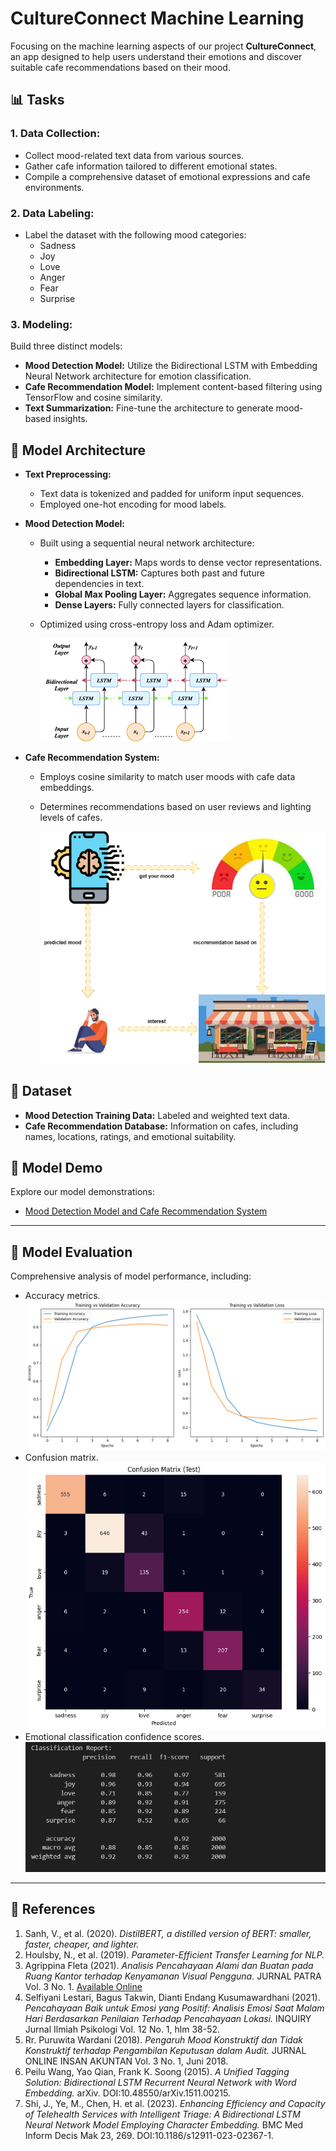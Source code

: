 # CultureConnect Machine Learning

Focusing on the machine learning aspects of our project **CultureConnect**, an app designed to help users understand their emotions and discover suitable cafe recommendations based on their mood.



## 📊 Tasks

### **1. Data Collection:**
- Collect mood-related text data from various sources.
- Gather cafe information tailored to different emotional states.
- Compile a comprehensive dataset of emotional expressions and cafe environments.

### **2. Data Labeling:**
- Label the dataset with the following mood categories:
  - Sadness
  - Joy
  - Love
  - Anger
  - Fear
  - Surprise


### **3. Modeling:**
Build three distinct models:
- **Mood Detection Model:** Utilize the Bidirectional LSTM with Embedding Neural Network architecture for emotion classification.
- **Cafe Recommendation Model:** Implement content-based filtering using TensorFlow and cosine similarity.
- **Text Summarization:** Fine-tune the architecture to generate mood-based insights.


## 🔧 Model Architecture
- **Text Preprocessing:**
  - Text data is tokenized and padded for uniform input sequences.
  - Employed one-hot encoding for mood labels.

- **Mood Detection Model:**
  - Built using a sequential neural network architecture:
    - **Embedding Layer:** Maps words to dense vector representations.
    - **Bidirectional LSTM:** Captures both past and future dependencies in text.
    - **Global Max Pooling Layer:** Aggregates sequence information.
    - **Dense Layers:** Fully connected layers for classification.
  - Optimized using cross-entropy loss and Adam optimizer.

    ![Model Evaluation](assets/model-architecture.png) 

- **Cafe Recommendation System:**
  - Employs cosine similarity to match user moods with cafe data embeddings.
  - Determines recommendations based on user reviews and lighting levels of cafes.

    ![Model Evaluation](assets/Architecture.png) 

## 📃 Dataset
- **Mood Detection Training Data:** Labeled and weighted text data.
- **Cafe Recommendation Database:** Information on cafes, including names, locations, ratings, and emotional suitability.



## 🎨 Model Demo
Explore our model demonstrations:
- [Mood Detection Model and Cafe Recommendation System](https://mood-prediction-train.streamlit.app/)


---

## 🔢 Model Evaluation
Comprehensive analysis of model performance, including:
- Accuracy metrics.
![Model Evaluation](assets/training-validation.png)
- Confusion matrix.
![Model Evaluation](assets/confusion.png)
- Emotional classification confidence scores.
![Model Evaluation](assets/confidence.png)

---

## 📖 References
1. Sanh, V., et al. (2020). *DistilBERT, a distilled version of BERT: smaller, faster, cheaper, and lighter.*
2. Houlsby, N., et al. (2019). *Parameter-Efficient Transfer Learning for NLP.*
3. Agrippina Fleta (2021). *Analisis Pencahayaan Alami dan Buatan pada Ruang Kantor terhadap Kenyamanan Visual Pengguna.* JURNAL PATRA Vol. 3 No. 1.
   [Available Online](https://jurnal.idbbali.ac.id/index.php/patra)
4. Selfiyani Lestari, Bagus Takwin, Dianti Endang Kusumawardhani (2021). *Pencahayaan Baik untuk Emosi yang Positif: Analisis Emosi Saat Malam Hari Berdasarkan Penilaian Terhadap Pencahayaan Lokasi.* INQUIRY Jurnal Ilmiah Psikologi Vol. 12 No. 1, hlm 38-52.
5. Rr. Puruwita Wardani (2018). *Pengaruh Mood Konstruktif dan Tidak Konstruktif terhadap Pengambilan Keputusan dalam Audit.* JURNAL ONLINE INSAN AKUNTAN Vol. 3 No. 1, Juni 2018.
6. Peilu Wang, Yao Qian, Frank K. Soong (2015). *A Unified Tagging Solution: Bidirectional LSTM Recurrent Neural Network with Word Embedding.* arXiv. DOI:10.48550/arXiv.1511.00215.
7. Shi, J., Ye, M., Chen, H. et al. (2023). *Enhancing Efficiency and Capacity of Telehealth Services with Intelligent Triage: A Bidirectional LSTM Neural Network Model Employing Character Embedding.* BMC Med Inform Decis Mak 23, 269. DOI:10.1186/s12911-023-02367-1.


